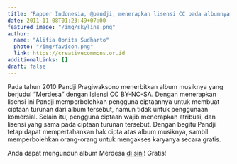 ```yaml
---
title: "Rapper Indonesia, @pandji, menerapkan lisensi CC pada albumnya yang berjudul 'Merdesa'"
date: 2011-11-08T01:23:49+07:00
featured_image: "/img/skyline.png"
author:
  name: "Alifia Qonita Sudharto"
  photo: "/img/favicon.png"
  link: https://creativecommons.or.id
additionalLinks: []
draft: false
---
```




Pada tahun 2010 Pandji Pragiwaksono menerbitkan album musiknya yang berjudul “Merdesa” dengan lsiensi CC BY-NC-SA. Dengan menerapkan lisensi ini Pandji memperbolehkan pengguna ciptaannya untuk membuat ciptaan turunan dari album tersebut, namun tidak untuk penggunaan komersial. Selain itu, pengguna ciptaan wajib menerapkan atribusi, dan lisensi yang sama pada ciptaan turunan tersebut. Dengan begitu Pandji tetap dapat mempertahankan hak cipta atas album musiknya, sambil memperbolehkan orang-orang untuk mengakses karyanya secara gratis.

Anda dapat mengunduh album Merdesa [di sini](http://pandji.com/merdesa-hidup-layak/)! Gratis!

